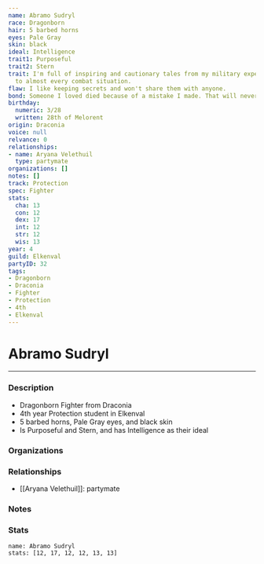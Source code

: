 ```yaml
---
name: Abramo Sudryl
race: Dragonborn
hair: 5 barbed horns
eyes: Pale Gray
skin: black
ideal: Intelligence
trait1: Purposeful
trait2: Stern
trait: I'm full of inspiring and cautionary tales from my military experience relevant
  to almost every combat situation.
flaw: I like keeping secrets and won't share them with anyone.
bond: Someone I loved died because of a mistake I made. That will never happen again.
birthday:
  numeric: 3/28
  written: 28th of Melorent
origin: Draconia
voice: null
relvance: 0
relationships:
- name: Aryana Velethuil
  type: partymate
organizations: []
notes: []
track: Protection
spec: Fighter
stats:
  cha: 13
  con: 12
  dex: 17
  int: 12
  str: 12
  wis: 13
year: 4
guild: Elkenval
partyID: 32
tags:
- Dragonborn
- Draconia
- Fighter
- Protection
- 4th
- Elkenval
---
```

# Abramo Sudryl
---
### Description
- Dragonborn Fighter from Draconia
- 4th year Protection student in Elkenval
- 5 barbed horns, Pale Gray eyes, and black skin
- Is Purposeful and Stern, and has Intelligence as their ideal

### Organizations

### Relationships
- [[Aryana Velethuil]]: partymate

### Notes

### Stats
```statblock
name: Abramo Sudryl
stats: [12, 17, 12, 12, 13, 13]
```
